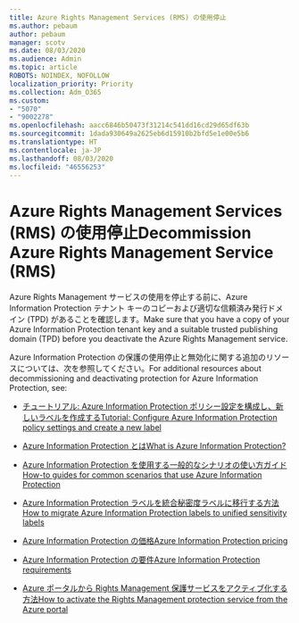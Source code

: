 ```yaml
---
title: Azure Rights Management Services (RMS) の使用停止
ms.author: pebaum
author: pebaum
manager: scotv
ms.date: 08/03/2020
ms.audience: Admin
ms.topic: article
ROBOTS: NOINDEX, NOFOLLOW
localization_priority: Priority
ms.collection: Adm_O365
ms.custom:
- "5070"
- "9002278"
ms.openlocfilehash: aacc6846b50473f31214c541dd16cd29d65df63b
ms.sourcegitcommit: 1dada930649a2625eb6d15910b2bfd5e1e00e5b6
ms.translationtype: HT
ms.contentlocale: ja-JP
ms.lasthandoff: 08/03/2020
ms.locfileid: "46556253"
---
```

# <a name="decommission-azure-rights-management-service-rms"></a><span data-ttu-id="7b82c-102">Azure Rights Management Services (RMS) の使用停止</span><span class="sxs-lookup"><span data-stu-id="7b82c-102">Decommission Azure Rights Management Service (RMS)</span></span>

<span data-ttu-id="7b82c-103">Azure Rights Management サービスの使用を停止する前に、Azure Information Protection テナント キーのコピーおよび適切な信頼済み発行ドメイン (TPD) があることを確認します。</span><span class="sxs-lookup"><span data-stu-id="7b82c-103">Make sure that you have a copy of your Azure Information Protection tenant key and a suitable trusted publishing domain (TPD) before you deactivate the Azure Rights Management service.</span></span>

<span data-ttu-id="7b82c-104">Azure Information Protection の保護の使用停止と無効化に関する追加のリソースについては、次を参照してください。</span><span class="sxs-lookup"><span data-stu-id="7b82c-104">For additional resources about decommissioning and deactivating protection for Azure Information Protection, see:</span></span>

- [<span data-ttu-id="7b82c-105">チュートリアル: Azure Information Protection ポリシー設定を構成し、新しいラベルを作成する</span><span class="sxs-lookup"><span data-stu-id="7b82c-105">Tutorial: Configure Azure Information Protection policy settings and create a new label</span></span>](https://docs.microsoft.com/azure/information-protection/get-started/infoprotect-quick-start-tutorial)
- [<span data-ttu-id="7b82c-106">Azure Information Protection とは</span><span class="sxs-lookup"><span data-stu-id="7b82c-106">What is Azure Information Protection?</span></span>](https://docs.microsoft.com/azure/information-protection/what-is-information-protection)
- [<span data-ttu-id="7b82c-107">Azure Information Protection を使用する一般的なシナリオの使い方ガイド</span><span class="sxs-lookup"><span data-stu-id="7b82c-107">How-to guides for common scenarios that use Azure Information Protection</span></span>](https://docs.microsoft.com/azure/information-protection/how-to-guides)  
    
- [<span data-ttu-id="7b82c-108">Azure Information Protection ラベルを統合秘密度ラベルに移行する方法</span><span class="sxs-lookup"><span data-stu-id="7b82c-108">How to migrate Azure Information Protection labels to unified sensitivity labels</span></span>](https://docs.microsoft.com/azure/information-protection/configure-policy-migrate-labels)  
    
- [<span data-ttu-id="7b82c-109">Azure Information Protection の価格</span><span class="sxs-lookup"><span data-stu-id="7b82c-109">Azure Information Protection pricing</span></span>](https://azure.microsoft.com/pricing/details/information-protection)  
    
- [<span data-ttu-id="7b82c-110">Azure Information Protection の要件</span><span class="sxs-lookup"><span data-stu-id="7b82c-110">Azure Information Protection requirements</span></span>](https://docs.microsoft.com/azure/information-protection/get-started/requirements)  
    
- [<span data-ttu-id="7b82c-111">Azure ポータルから Rights Management 保護サービスをアクティブ化する方法</span><span class="sxs-lookup"><span data-stu-id="7b82c-111">How to activate the Rights Management protection service from the Azure portal</span></span>](https://docs.microsoft.com/azure/information-protection/deploy-use/activate-azure)